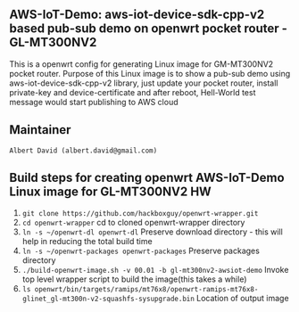 ## AWS-IoT-Demo: aws-iot-device-sdk-cpp-v2 based pub-sub demo on openwrt pocket router - GL-MT300NV2

This is a openwrt config for generating Linux image for GM-MT300NV2 pocket router. Purpose of this Linux image is to show a pub-sub demo using aws-iot-device-sdk-cpp-v2 library, just update your pocket router, install private-key and device-certificate and after reboot, Hell-World test message would start publishing to AWS cloud

## Maintainer
	Albert David (albert.david@gmail.com)

## Build steps for creating openwrt AWS-IoT-Demo Linux image for GL-MT300NV2 HW
1. ```git clone https://github.com/hackboxguy/openwrt-wrapper.git```
2. ```cd openwrt-wrapper``` cd to cloned openwrt-wrapper directory
3. ```ln -s ~/openwrt-dl openwrt-dl``` Preserve download directory - this will help in reducing the total build time
4. ```ln -s ~/openwrt-packages openwrt-packages``` Preserve packages directory
5. ```./build-openwrt-image.sh -v 00.01 -b gl-mt300nv2-awsiot-demo``` Invoke top level wrapper script to build the image(this takes a while)
6. ```ls openwrt/bin/targets/ramips/mt76x8/openwrt-ramips-mt76x8-glinet_gl-mt300n-v2-squashfs-sysupgrade.bin``` Location of output image
